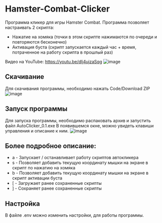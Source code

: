 # Hamster-Combat-Clicker
Программа кликер для игры Hamster Combat.
Программа позволяет настраивать 2 скрипта:
* Нажатие на хомяка (точки в этом скрипте нажимаются по очереди и повторяются бесконечно)
* Активация буста (скрипт запускается каждый час + время, потраченное на работу скрипта в прошлый раз)

Видео на YouTube: https://youtu.be/dlj4ujzaSqg
![image](https://github.com/rebel3332/Hamster-Combat-Clicker/assets/51090780/c1be76fe-5aa1-44d1-a394-7b8f2c4a3d02)


## Скачивание
Для скачивания программы, необходимо нажать Code/Download ZIP
![image](https://github.com/rebel3332/Hamster-Combat-Clicker/assets/51090780/812f88e4-6a67-4c47-8de8-567074392746)

## Запуск программы
Для запуска программы, необходимо распаковать архив и запустить файл AutoClicker_0.1.exe
В появившемся окне, можно увидеть клавиши управления и описание к ним.
![image](https://github.com/rebel3332/Hamster-Combat-Clicker/assets/51090780/04d870c6-7480-48a9-bcd6-cb577fa092cd)

## Более подробное описание:
* a - Запускает / останавливает работу скриптов автокликера
* s - Позволяет добавить текущую координату мышки на экране в скрипт по нажатию на хомяка
* b - Позволяет добавить текущую координату мышки на экране в скрипт активации буста
* [ - Загружает ранее сохраненные скрипты
* ] - Сохраняет ранее сохраненные скрипты

## Настройка
В файле .env можно изменить настройки, для работы программы.
